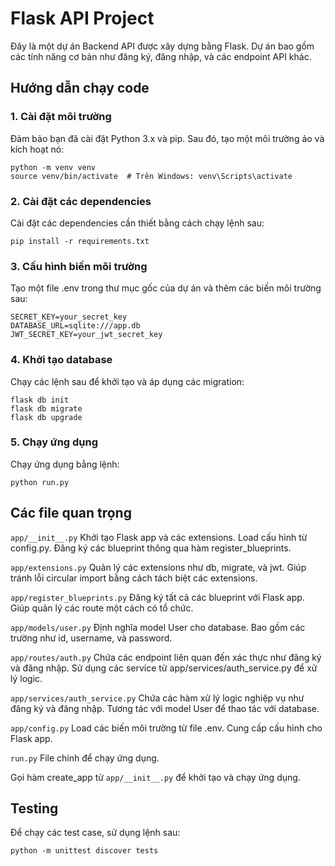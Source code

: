 # Flask API Project

Đây là một dự án Backend API được xây dựng bằng Flask. Dự án bao gồm các tính năng cơ bản như đăng ký, đăng nhập, và các endpoint API khác.

## Hướng dẫn chạy code

### 1. Cài đặt môi trường

Đảm bảo bạn đã cài đặt Python 3.x và pip. Sau đó, tạo một môi trường ảo và kích hoạt nó:

```
python -m venv venv
source venv/bin/activate  # Trên Windows: venv\Scripts\activate
```
### 2. Cài đặt các dependencies
Cài đặt các dependencies cần thiết bằng cách chạy lệnh sau:
```
pip install -r requirements.txt
```
### 3. Cấu hình biến môi trường
Tạo một file .env trong thư mục gốc của dự án và thêm các biến môi trường sau:
```
SECRET_KEY=your_secret_key
DATABASE_URL=sqlite:///app.db
JWT_SECRET_KEY=your_jwt_secret_key
```
### 4. Khởi tạo database
Chạy các lệnh sau để khởi tạo và áp dụng các migration:
```
flask db init
flask db migrate
flask db upgrade
```
### 5. Chạy ứng dụng
Chạy ứng dụng bằng lệnh:
```
python run.py
```
## Các file quan trọng

```app/__init__.py```
Khởi tạo Flask app và các extensions.
Load cấu hình từ config.py.
Đăng ký các blueprint thông qua hàm register_blueprints.

```app/extensions.py```
Quản lý các extensions như db, migrate, và jwt.
Giúp tránh lỗi circular import bằng cách tách biệt các extensions.

```app/register_blueprints.py```
Đăng ký tất cả các blueprint với Flask app.
Giúp quản lý các route một cách có tổ chức.

```app/models/user.py```
Định nghĩa model User cho database.
Bao gồm các trường như id, username, và password.

```app/routes/auth.py```
Chứa các endpoint liên quan đến xác thực như đăng ký và đăng nhập.
Sử dụng các service từ app/services/auth_service.py để xử lý logic.

```app/services/auth_service.py```
Chứa các hàm xử lý logic nghiệp vụ như đăng ký và đăng nhập.
Tương tác với model User để thao tác với database.

```app/config.py```
Load các biến môi trường từ file .env.
Cung cấp cấu hình cho Flask app.

```run.py```
File chính để chạy ứng dụng.

Gọi hàm create_app từ ```app/__init__.py``` để khởi tạo và chạy ứng dụng.

## Testing
Để chạy các test case, sử dụng lệnh sau:
```
python -m unittest discover tests
```